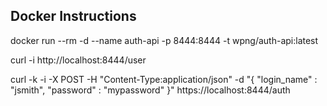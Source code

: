 ## Docker Instructions
docker run  --rm -d --name auth-api -p 8444:8444 -t wpng/auth-api:latest



curl -i http://localhost:8444/user


curl -k -i -X POST -H "Content-Type:application/json" -d "{  \"login_name\" : \"jsmith\",  \"password\" : \"mypassword\" }" https://localhost:8444/auth
